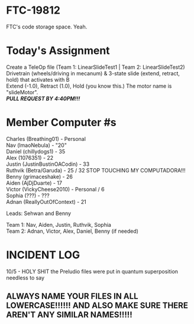 # FTC-19812
FTC's code storage space. Yeah.

# Today's Assignment
Create a TeleOp file (Team 1: LinearSlideTest1 | Team 2: LinearSlideTest2) <br>
Drivetrain (wheels/driving in mecanum) & 3-state slide (extend, retract, hold) that activates with B <br>
Extend (-1.0), Retract (1.0), Hold (you know this.) The motor name is "slideMotor". <br>
***PULL REQUEST BY 4:40PM!!!***

# Member Computer #s
Charles (Breathing01) - Personal <br>
Nav (lmaoNebula) - "20" <br>
Daniel (chillydogs1) - 35 <br>
Alex (1076351) - 22 <br>
Justin (JustinBustinOACodin) - 33 <br>
Ruthvik (Betra/Garuda) - 25 / 32 STOP TOUCHING MY COMPUTADORA!!! <br>
Benny (grimaceshake) - 26 <br>
Aiden (AjDjDuarte) - 17 <br>
Victor (VickyCheese2010) - Personal / 6 <br>
Sophia (???) - ??? <br>
Adnan (ReallyOutOfContext) - 21 <br>

Leads: Sehwan and Benny <br>

Team 1: Nav, Aiden, Justin, Ruthvik, Sophia <br>
Team 2: Adnan, Victor, Alex, Daniel, Benny (if needed)
# INCIDENT LOG
10/5 - HOLY SHIT the Preludio files were put in quantum superposition needless to say

## ALWAYS NAME YOUR FILES IN ALL LOWERCASE!!!!!! AND ALSO MAKE SURE THERE AREN'T ANY SIMILAR NAMES!!!!!
